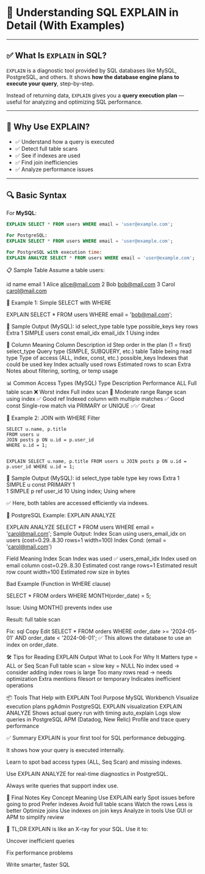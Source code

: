 # 📖 Understanding SQL EXPLAIN in Detail (With Examples)

---

## ✅ What Is `EXPLAIN` in SQL?

`EXPLAIN` is a diagnostic tool provided by SQL databases like MySQL, PostgreSQL, and others. It shows **how the database engine plans to execute your query**, step-by-step.

Instead of returning data, `EXPLAIN` gives you a **query execution plan** — useful for analyzing and optimizing SQL performance.

---

## 🧠 Why Use EXPLAIN?

- ✅ Understand how a query is executed
- ✅ Detect full table scans
- ✅ See if indexes are used
- ✅ Find join inefficiencies
- ✅ Analyze performance issues

---

## 🔍 Basic Syntax

For **MySQL**:
```sql
EXPLAIN SELECT * FROM users WHERE email = 'user@example.com';

For PostgreSQL:
EXPLAIN SELECT * FROM users WHERE email = 'user@example.com';

For PostgreSQL with execution time:
EXPLAIN ANALYZE SELECT * FROM users WHERE email = 'user@example.com';
```
📋 Sample Table
Assume a table users:

id	name	email
1	Alice	alice@mail.com
2	Bob	bob@mail.com
3	Carol	carol@mail.com

🚧 Example 1: Simple SELECT with WHERE

EXPLAIN SELECT * FROM users WHERE email = 'bob@mail.com';

🔎 Sample Output (MySQL):
id	select_type	table	type	possible_keys	key	rows	Extra
1	SIMPLE	users	const	email_idx	email_idx	1	Using index

📘 Column Meaning
Column	Description
id	Step order in the plan (1 = first)
select_type	Query type (SIMPLE, SUBQUERY, etc.)
table	Table being read
type	Type of access (ALL, index, const, etc.)
possible_keys	Indexes that could be used
key	Index actually used
rows	Estimated rows to scan
Extra	Notes about filtering, sorting, or temp usage

📊 Common Access Types (MySQL)
Type	Description	Performance
ALL	Full table scan	❌ Worst
index	Full index scan	🚨 Moderate
range	Range scan using index	✅ Good
ref	Indexed column with multiple matches	✅ Good
const	Single-row match via PRIMARY or UNIQUE	✅✅ Great

🔁 Example 2: JOIN with WHERE Filter
```
SELECT u.name, p.title
FROM users u
JOIN posts p ON u.id = p.user_id
WHERE u.id = 1;


EXPLAIN SELECT u.name, p.title FROM users u JOIN posts p ON u.id = p.user_id WHERE u.id = 1;

```
🔎 Sample Output (MySQL):
id	select_type	table	type	key	rows	Extra
1	SIMPLE	u	const	PRIMARY	1	
1	SIMPLE	p	ref	user_id	10	Using index; Using where

✅ Here, both tables are accessed efficiently via indexes.

📘 PostgreSQL Example: EXPLAIN ANALYZE

EXPLAIN ANALYZE SELECT * FROM users WHERE email = 'carol@mail.com';
Sample Output:
Index Scan using users_email_idx on users  (cost=0.29..8.30 rows=1 width=100) 
  Index Cond: (email = 'carol@mail.com')

Field	Meaning
Index Scan	Index was used ✅
users_email_idx	Index used on email column
cost=0.29..8.30	Estimated cost range
rows=1	Estimated result row count
width=100	Estimated row size in bytes

Bad Example (Function in WHERE clause)

SELECT * FROM orders WHERE MONTH(order_date) = 5;

Issue:
Using MONTH() prevents index use

Result: full table scan

Fix:
sql
Copy
Edit
SELECT * FROM orders WHERE order_date >= '2024-05-01' AND order_date < '2024-06-01';
✅ This allows the database to use an index on order_date.

🛠 Tips for Reading EXPLAIN Output
What to Look For	Why It Matters
type = ALL or Seq Scan	Full table scan = slow
key = NULL	No index used → consider adding index
rows is large	Too many rows read → needs optimization
Extra mentions filesort or temporary	Indicates inefficient operations

📦 Tools That Help with EXPLAIN
Tool	Purpose
MySQL Workbench	Visualize execution plans
pgAdmin	PostgreSQL EXPLAIN visualization
EXPLAIN ANALYZE	Shows actual query run with timing
auto_explain	Logs slow queries in PostgreSQL
APM (Datadog, New Relic)	Profile and trace query performance

✅ Summary
EXPLAIN is your first tool for SQL performance debugging.

It shows how your query is executed internally.

Learn to spot bad access types (ALL, Seq Scan) and missing indexes.

Use EXPLAIN ANALYZE for real-time diagnostics in PostgreSQL.

Always write queries that support index use.

🧠 Final Notes
Key Concept	Meaning
Use EXPLAIN early	Spot issues before going to prod
Prefer indexes	Avoid full table scans
Watch the rows	Less is better
Optimize joins	Use indexes on join keys
Analyze in tools	Use GUI or APM to simplify review

🚀 TL;DR
EXPLAIN is like an X-ray for your SQL. Use it to:

Uncover inefficient queries

Fix performance problems

Write smarter, faster SQL

